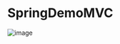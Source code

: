 # SpringDemoMVC


![image](https://user-images.githubusercontent.com/90266403/220192482-4390005d-83d3-4cab-b566-bca028175d03.png)
